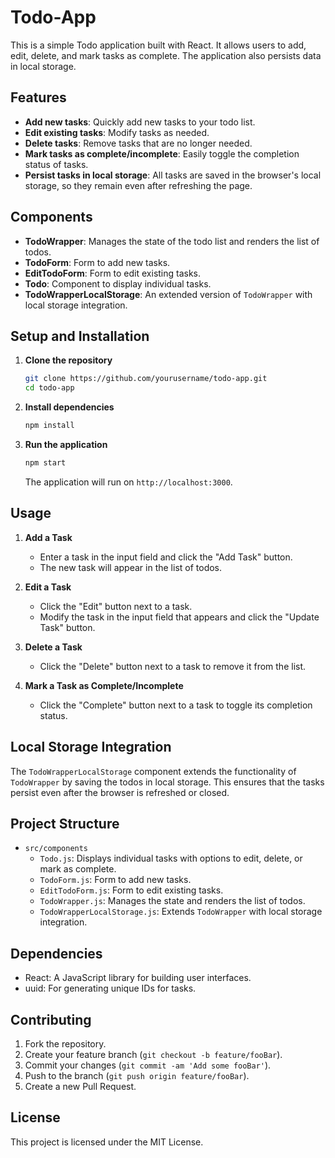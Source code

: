 # Todo-App

This is a simple Todo application built with React. It allows users to add, edit, delete, and mark tasks as complete. The application also persists data in local storage.

## Features

- **Add new tasks**: Quickly add new tasks to your todo list.
- **Edit existing tasks**: Modify tasks as needed.
- **Delete tasks**: Remove tasks that are no longer needed.
- **Mark tasks as complete/incomplete**: Easily toggle the completion status of tasks.
- **Persist tasks in local storage**: All tasks are saved in the browser's local storage, so they remain even after refreshing the page.

## Components

- **TodoWrapper**: Manages the state of the todo list and renders the list of todos.
- **TodoForm**: Form to add new tasks.
- **EditTodoForm**: Form to edit existing tasks.
- **Todo**: Component to display individual tasks.
- **TodoWrapperLocalStorage**: An extended version of `TodoWrapper` with local storage integration.

## Setup and Installation

1. **Clone the repository**

   ```bash
   git clone https://github.com/yourusername/todo-app.git
   cd todo-app
   ```

2. **Install dependencies**

   ```bash
   npm install
   ```

3. **Run the application**

   ```bash
   npm start
   ```

   The application will run on `http://localhost:3000`.

## Usage

1. **Add a Task**
   - Enter a task in the input field and click the "Add Task" button.
   - The new task will appear in the list of todos.

2. **Edit a Task**
   - Click the "Edit" button next to a task.
   - Modify the task in the input field that appears and click the "Update Task" button.

3. **Delete a Task**
   - Click the "Delete" button next to a task to remove it from the list.

4. **Mark a Task as Complete/Incomplete**
   - Click the "Complete" button next to a task to toggle its completion status.

## Local Storage Integration

The `TodoWrapperLocalStorage` component extends the functionality of `TodoWrapper` by saving the todos in local storage. This ensures that the tasks persist even after the browser is refreshed or closed.

## Project Structure

- `src/components`
  - `Todo.js`: Displays individual tasks with options to edit, delete, or mark as complete.
  - `TodoForm.js`: Form to add new tasks.
  - `EditTodoForm.js`: Form to edit existing tasks.
  - `TodoWrapper.js`: Manages the state and renders the list of todos.
  - `TodoWrapperLocalStorage.js`: Extends `TodoWrapper` with local storage integration.

## Dependencies

- React: A JavaScript library for building user interfaces.
- uuid: For generating unique IDs for tasks.

## Contributing

1. Fork the repository.
2. Create your feature branch (`git checkout -b feature/fooBar`).
3. Commit your changes (`git commit -am 'Add some fooBar'`).
4. Push to the branch (`git push origin feature/fooBar`).
5. Create a new Pull Request.

## License

This project is licensed under the MIT License.